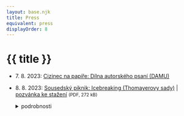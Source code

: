 ```yaml
---
layout: base.njk
title: Press
equivalent: press
displayOrder: 8
---
```


# {{ title }}

- <time datetime="2023-08-07">7. 8. 2023</time>: [Cizinec na papíře: Dílna autorského psaní (DAMU)](https://www.facebook.com/events/311848634603518/)
- <time datetime="2023-08-08">8. 8. 2023</time>: [Sousedský piknik: Icebreaking (Thomayerovy sady)](https://www.facebook.com/events/690959142876244/) | [pozvánka ke stažení](/files/Icebreaking-piknik-Praha-2023-cz.pdf) <small>(PDF, 272 kB)</small>
  <details>
    <summary>podrobnosti</summary>

    ## Sousedský piknik: Icebreaking

    <time datetime="2023-08-08 16:00:00">8. 8. 2023 od 16 hodin</time>

    v Thomayerových sadech v pražské Libni

    Srdečně Vás zveme na příjemné odpoledne v [Thomayerových sadech](https://www.google.com/maps/place/50%C2%B006%2730.5%22N+14%C2%B027%2759.9%22E/@50.1084344,14.4664056,19z/data=!4m4!3m3!8m2!3d50.1084722!4d14.4666389?entry=ttu) v Libni, kde na Vás budou **v úterý 8. srpna 2023** čekat **od 16 hodin** zábavné aktivity pro děti i jejich maminky a od 17 hodin hravá dílna o mezilidském sbližování, kterou pro Vás připravili tvůrci mezinárodního divadelního projektu ICEBREAKING (SK/CZ/UA).

    Většina z nás už déle než rok potkává ve své ulici nové sousedy z Ukrajiny a mnozí jim v jejich nelehké situaci podávají pomocnou ruku. Vy, naši noví ukrajinští sousedé,zase naši českou společnost obohacujete o své znalosti, zvyky, důležité služby i povolání. Je načase, abychom se blíže poznali a společně oslavili, že jsme pro sebe jeden druhému darem.

    Pro piknik upečeme to, co máme rádi my, vy nás potěšíte, když přinesete nějakou svoji oblíbenou pochoutku. Také nám moc pomůže, když do společné hry přinesete jakoukoli věc jako symbolický dárek. Může to být kytička ze zahrady, sušenka, obrázek nebo hezký kamínek, obarvená šiška anebo knížka, ze které jste už vyrostli. S dárky si budeme hrát, a i když jsme každý jiný, na konci se budou radovat všichni.

    U dobrého jídla a pití si budeme povídat, hrát a třeba i zpívat a tančit. Vezměte si s sebou i kelímek a piknikovou deku. A kdyby nám počasí nepřálo, přesuneme se do tělocvičny [SK Meteor](https://www.google.com/maps/place/SK+Meteor+Praha+Volejbal/@50.1091569,14.4668455,19z/data=!4m12!1m5!3m4!2zNTDCsDA2JzMwLjUiTiAxNMKwMjcnNTkuOSJF!8m2!3d50.1084722!4d14.4666389!3m5!1s0x470bebe40a8d07c5:0x48b46decc7505f5a!8m2!3d50.1090477!4d14.467169!16s%2Fg%2F11hzpnmdv5?entry=ttu) pár metrů od parku.

    Oslavme společně a tvořivě naše nové sousedství! Moc se na Vás těšíme!

    Více informací Vám rádi sdělíme na: icebreaking-praha@seznam.cz

    **Odpoledne pořádá [Prostores, z. s.](https://prostores.cz), za podpory Visegrad Fund a [Meteoru pro Ukrajinu](https://www.meteorproukrajinu.cz).**
  </details>
